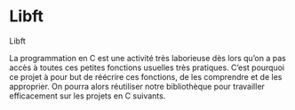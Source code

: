 # Libft
Libft

La programmation en C est une activité très laborieuse dès lors qu’on a pas accès à toutes ces petites fonctions usuelles très pratiques. C’est pourquoi ce projet à pour but de réécrire ces fonctions, de les comprendre et de les approprier. On pourra alors réutiliser notre bibliothèque pour travailler efficacement sur les projets en C suivants.
